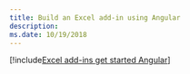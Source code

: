 ```yaml
---
title: Build an Excel add-in using Angular
description: 
ms.date: 10/19/2018
---
```


[!include[Excel add-ins get started Angular](../includes/file-get-started-excel-angular.md)]